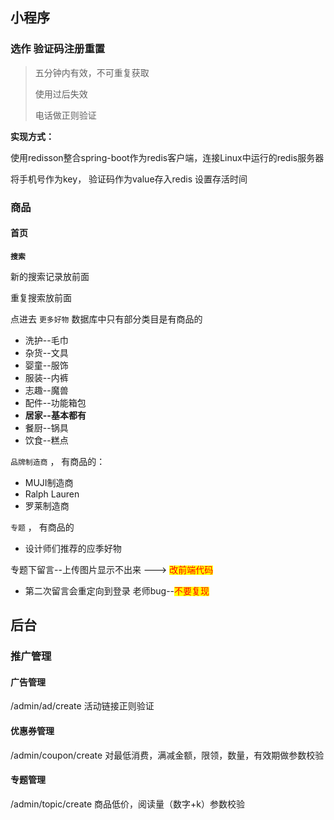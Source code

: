 

## 小程序

### 选作 验证码注册重置

> 五分钟内有效，不可重复获取
>
> 使用过后失效
>
> 电话做正则验证

**实现方式：**

使用redisson整合spring-boot作为redis客户端，连接Linux中运行的redis服务器

将手机号作为key， 验证码作为value存入redis 设置存活时间



### 商品

#### 首页

**`搜索`**

新的搜索记录放前面

重复搜索放前面



点进去 `更多好物` 数据库中只有部分类目是有商品的

* 洗护--毛巾
* 杂货--文具
* 婴童--服饰
* 服装--内裤
* 志趣--魔兽
* 配件--功能箱包
* **居家--基本都有**
* 餐厨--锅具
* 饮食--糕点

`品牌制造商` ， 有商品的：

* MUJI制造商
* Ralph Lauren
* 罗莱制造商

`专题` ， 有商品的

* 设计师们推荐的应季好物



专题下留言--上传图片显示不出来		---> <span style='color:red;background:yellow;font-size:文字大小;font-family:字体;'>改前端代码</span>

* 第二次留言会重定向到登录 老师bug--<span style='color:red;background:yellow;font-size:文字大小;font-family:字体;'>不要复现</span>





## 后台

### 推广管理

#### 广告管理

/admin/ad/create	活动链接正则验证

#### 优惠券管理

/admin/coupon/create	对最低消费，满减金额，限领，数量，有效期做参数校验

#### 专题管理

/admin/topic/create    商品低价，阅读量（数字+k）参数校验

